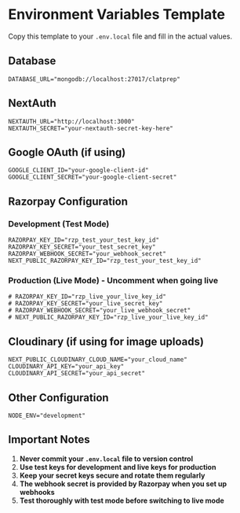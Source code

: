 # Environment Variables Template

Copy this template to your `.env.local` file and fill in the actual values.

## Database

```env
DATABASE_URL="mongodb://localhost:27017/clatprep"
```

## NextAuth

```env
NEXTAUTH_URL="http://localhost:3000"
NEXTAUTH_SECRET="your-nextauth-secret-key-here"
```

## Google OAuth (if using)

```env
GOOGLE_CLIENT_ID="your-google-client-id"
GOOGLE_CLIENT_SECRET="your-google-client-secret"
```

## Razorpay Configuration

### Development (Test Mode)

```env
RAZORPAY_KEY_ID="rzp_test_your_test_key_id"
RAZORPAY_KEY_SECRET="your_test_secret_key"
RAZORPAY_WEBHOOK_SECRET="your_webhook_secret"
NEXT_PUBLIC_RAZORPAY_KEY_ID="rzp_test_your_test_key_id"
```

### Production (Live Mode) - Uncomment when going live

```env
# RAZORPAY_KEY_ID="rzp_live_your_live_key_id"
# RAZORPAY_KEY_SECRET="your_live_secret_key"
# RAZORPAY_WEBHOOK_SECRET="your_live_webhook_secret"
# NEXT_PUBLIC_RAZORPAY_KEY_ID="rzp_live_your_live_key_id"
```

## Cloudinary (if using for image uploads)

```env
NEXT_PUBLIC_CLOUDINARY_CLOUD_NAME="your_cloud_name"
CLOUDINARY_API_KEY="your_api_key"
CLOUDINARY_API_SECRET="your_api_secret"
```

## Other Configuration

```env
NODE_ENV="development"
```

## Important Notes

1. **Never commit your `.env.local` file to version control**
2. **Use test keys for development and live keys for production**
3. **Keep your secret keys secure and rotate them regularly**
4. **The webhook secret is provided by Razorpay when you set up webhooks**
5. **Test thoroughly with test mode before switching to live mode**
